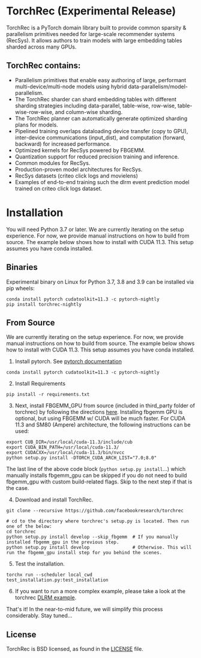 # TorchRec (Experimental Release)

TorchRec is a PyTorch domain library built to provide common sparsity & parallelism primitives needed for large-scale recommender systems (RecSys). It allows authors to train models with large embedding tables sharded across many GPUs.

## TorchRec contains:
- Parallelism primitives that enable easy authoring of large, performant multi-device/multi-node models using hybrid data-parallelism/model-parallelism.
- The TorchRec sharder can shard embedding tables with different sharding strategies including data-parallel, table-wise, row-wise, table-wise-row-wise, and column-wise sharding.
- The TorchRec planner can automatically generate optimized sharding plans for models.
- Pipelined training overlaps dataloading device transfer (copy to GPU), inter-device communications (input_dist), and computation (forward, backward) for increased performance.
- Optimized kernels for RecSys powered by FBGEMM.
- Quantization support for reduced precision training and inference.
- Common modules for RecSys.
- Production-proven model architectures for RecSys.
- RecSys datasets (criteo click logs and movielens)
- Examples of end-to-end training such the dlrm event prediction model trained on criteo click logs dataset.

# Installation

You will need Python 3.7 or later. We are currently iterating on the setup experience. For now, we provide manual instructions on how to build from source. The example below shows how to install with CUDA 11.3. This setup assumes you have conda installed.


## Binaries

Experimental binary on Linux for Python 3.7, 3.8 and 3.9 can be installed via pip wheels:
```
conda install pytorch cudatoolkit=11.3 -c pytorch-nightly
pip install torchrec-nightly
```

## From Source

We are currently iterating on the setup experience. For now, we provide manual instructions on how to build from source. The example below shows how to install with CUDA 11.3. This setup assumes you have conda installed.

1. Install pytorch. See [pytorch documentation](https://pytorch.org/get-started/locally/)
```
conda install pytorch cudatoolkit=11.3 -c pytorch-nightly
```

2. Install Requirements
```
pip install -r requirements.txt
```

3. Next, install FBGEMM_GPU from source (included in third_party folder of torchrec) by following the directions [here](https://github.com/pytorch/FBGEMM/tree/main/fbgemm_gpu). Installing fbgemm GPU is optional, but using FBGEMM w/ CUDA will be much faster. For CUDA 11.3 and SM80 (Ampere) architecture, the following instructions can be used:
```
export CUB_DIR=/usr/local/cuda-11.3/include/cub
export CUDA_BIN_PATH=/usr/local/cuda-11.3/
export CUDACXX=/usr/local/cuda-11.3/bin/nvcc
python setup.py install -DTORCH_CUDA_ARCH_LIST="7.0;8.0"
```
The last line of the above code block (`python setup.py install`...) which manually installs fbgemm_gpu can be skipped if you do not need to build fbgemm_gpu with custom build-related flags. Skip to the next step if that is the case.

4. Download and install TorchRec.
```
git clone --recursive https://github.com/facebookresearch/torchrec

# cd to the directory where torchrec's setup.py is located. Then run one of the below:
cd torchrec
python setup.py install develop --skip_fbgemm  # If you manually installed fbgemm_gpu in the previous step.
python setup.py install develop                # Otherwise. This will run the fbgemm_gpu install step for you behind the scenes.
```

5. Test the installation.
```
torchx run --scheduler local_cwd test_installation.py:test_installation
```

6. If you want to run a more complex example, please take a look at the torchrec [DLRM example](torchrec/github/examples/dlrm/dlrm_main.py).

That's it! In the near-to-mid future, we will simplify this process considerably. Stay tuned...

## License
TorchRec is BSD licensed, as found in the [LICENSE](LICENSE) file.
